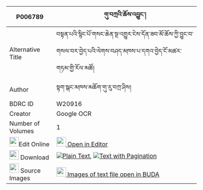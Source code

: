 |P006789|གུ་བཀྲའི་ཆོས་འབྱུང་། 
| --- | --- 
|Alternative Title |བསྟན་པའི་སྙིང་པོ་གསང་ཆེན་སྔ་འགྱུར་ངེས་དོན་ཟབ་མོ་ཆོས་ཀྱི་བྱུང་བ་གསལ་བར་བྱེད་པའི་ལེགས་བཤད་མཁས་པ་དགའ་བྱེད་ངོ་མཚར་གཏམ་གྱི་རོལ་མཚོ།
|Author| སྟག་སྒང་མཁས་མཆོག་གུ་རུ་བཀྲ་ཤིས།
|BDRC ID | W20916
|Creator | Google OCR
|Number of Volumes| 1
|<img width="25" src="https://img.icons8.com/color/25/000000/edit-property.png">Edit Online| [<img width="25" src="https://avatars.githubusercontent.com/u/45091458?s=200&v=4"> Open in Editor](http://editor.openpecha.org/P006789)
|<img width="25" src="https://img.icons8.com/fluent/48/000000/download-2.png"/>  Download | [![](https://img.icons8.com/color/20/000000/txt.png)Plain Text](https://github.com/Openpecha/P006789/releases/download/v1/gu_tre_chojung_plain_P006789.zip), [![](https://img.icons8.com/color/20/000000/txt.png)Text with Pagination](https://github.com/Openpecha/P006789/releases/download/v1/gu_tre_chojung_pages_P006789.zip)
|<img width="25" src="https://img.icons8.com/plasticine/100/000000/pictures-folder.png"/>  Source Images | [<img width="25" src="https://library.bdrc.io/icons/BUDA-small.svg"> Images of text file open in BUDA](https://library.bdrc.io/show/bdr:W20916)